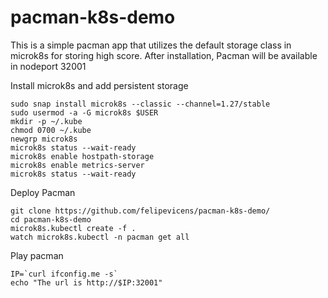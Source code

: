 # pacman-k8s-demo

This is a simple pacman app that utilizes the default storage class in microk8s for storing high score. 
After installation, Pacman will be available in nodeport 32001

Install microk8s and add persistent storage

```
sudo snap install microk8s --classic --channel=1.27/stable
sudo usermod -a -G microk8s $USER
mkdir -p ~/.kube
chmod 0700 ~/.kube
newgrp microk8s
microk8s status --wait-ready
microk8s enable hostpath-storage
microk8s enable metrics-server
microk8s status --wait-ready
```

Deploy Pacman

```
git clone https://github.com/felipevicens/pacman-k8s-demo/
cd pacman-k8s-demo
microk8s.kubectl create -f .
watch microk8s.kubectl -n pacman get all
```

Play pacman
```
IP=`curl ifconfig.me -s`
echo "The url is http://$IP:32001"
```
